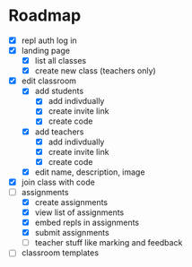 # Roadmap

- [x] repl auth log in
- [x] landing page
  - [x] list all classes
  - [x] create new class (teachers only)
- [x] edit classroom
  - [x] add students
    - [x] add indivdually
    - [x] create invite link
    - [x] create code
  - [x] add teachers
    - [x] add indivdually
    - [x] create invite link
    - [x] create code
  - [x] edit name, description, image
- [x] join class with code
- [ ] assignments
  - [x] create assignments
  - [x] view list of assignments
  - [x] embed repls in assignments
  - [x] submit assignments
  - [ ] teacher stuff like marking and feedback
- [ ] classroom templates
